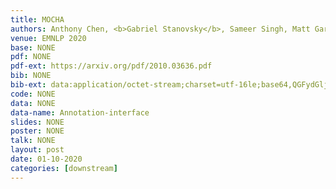 ```yaml
---
title: MOCHA
authors: Anthony Chen, <b>Gabriel Stanovsky</b>, Sameer Singh, Matt Gardner 
venue: EMNLP 2020
base: NONE
pdf: NONE
pdf-ext: https://arxiv.org/pdf/2010.03636.pdf
bib: NONE
bib-ext: data:application/octet-stream;charset=utf-16le;base64,QGFydGljbGV7Q2hlbjIwMjBNT0NIQUFELAogIHRpdGxlPXtNT0NIQTogQSBEYXRhc2V0IGZvciBUcmFpbmluZyBhbmQgRXZhbHVhdGluZyBHZW5lcmF0aXZlIFJlYWRpbmcgQ29tcHJlaGVuc2lvbiBNZXRyaWNzfSwKICBhdXRob3I9e0FudGhvbnkgQ2hlbiBhbmQgR2FicmllbCBTdGFub3Zza3kgYW5kIFMuIFNpbmdoIGFuZCBNYXR0IEdhcmRuZXJ9LAogIGpvdXJuYWw9e0FyWGl2fSwKICB5ZWFyPXsyMDIwfSwKICB2b2x1bWU9e2Ficy8yMDEwLjAzNjM2fQp9
code: NONE
data: NONE
data-name: Annotation-interface
slides: NONE
poster: NONE
talk: NONE
layout: post
date: 01-10-2020
categories: [downstream]
---
```

